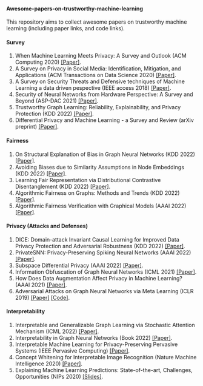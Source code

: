 #### Awesome-papers-on-trustworthy-machine-learning
This repository aims to collect awesome papers on trustworthy machine learning (including paper links, and code links).

#### Survey
1. When Machine Learning Meets Privacy: A Survey and Outlook (ACM Computing 2020) [[Paper]](https://arxiv.org/pdf/2011.11819.pdf).
2. A Survey on Privacy in Social Media: Identification, Mitigation, and Applications (ACM Transactions on Data Science 2020) [[Paper]](https://dl.acm.org/doi/pdf/10.1145/3343038).
3. A Survey on Security Threats and Defensive techniques of Machine Learning a data driven pespective (IEEE access 2018) [[Paper]](https://ieeexplore.ieee.org/abstract/document/8290925). 
4. Security of Neural Networks from Hardware Perspective: A Survey and Beyond (ASP-DAC 2021) [[Paper]](https://ieeexplore.ieee.org/abstract/document/9371637?casa_token=mjuDN_p4zlEAAAAA:1M--ahNOyo5OILtsqSFoycdzTqWqJg44fgFFTtyxNMaWG5mHrxRYaw9jbXc5ffUhpIVJBWLraw).
5. Trustworthy Graph Learning: Reliability, Explainability, and Privacy Protection (KDD 2022) [[Paper]](https://dl.acm.org/doi/pdf/10.1145/3534678.3542597?casa_token=pwDMMKIOSJUAAAAA:nN-GrlX_rUS-9RpmZv6Y0kwp3ZNV8X2GTWtBr_DW0S93tG8IafiRxRKGktW4i1ShH8hDwzUw-X8c).
6. Differential Privacy and Machine Learning - a Survey and Review (arXiv preprint) [[Paper]](https://arxiv.org/pdf/1412.7584.pdf). 

#### Fairness
1. On Structural Explanation of Bias in Graph Neural Networks (KDD 2022) [[Paper]](https://arxiv.org/pdf/2206.12104.pdf).
2. Avoiding Biases due to Similarity Assumptions in Node Embeddings (KDD 2022) [[Paper]](https://faculty.mccombs.utexas.edu/deepayan.chakrabarti/mywww/papers/kdd22-avoiding.pdf).
3. Learning Fair Representation via Distributional Contrastive Disentanglement (KDD 2022) [[Paper]](https://dl.acm.org/doi/pdf/10.1145/3534678.3539232?casa_token=JaW7DTi1U9gAAAAA:Vcck-pl6AK_9-hbuMe3qfTkjPx4Mal0jD4VvdHcYKYCxbuEkshkrUpb9J1wXZjfD5FWwe8Af8XTa).
4. Algorithmic Fairness on Graphs: Methods and Trends (KDD 2022) [[Paper]](https://dl.acm.org/doi/abs/10.1145/3534678.3542599).
5. Algorithmic Fairness Verification with Graphical Models (AAAI 2022) [[Paper]](https://www.aaai.org/AAAI22Papers/AAAI-4695.GhoshB.pdf).


#### Privacy (Attacks and Defenses)
1. DICE: Domain-attack Invariant Causal Learning for Improved Data Privacy Protection and Adversarial Robustness (KDD 2022) [[Paper]](https://dl.acm.org/doi/abs/10.1145/3534678.3539242).
2. PrivateSNN: Privacy-Preserving Spiking Neural Networks (AAAI 2022) [[Paper]](https://arxiv.org/abs/2104.03414).
3. Subspace Differential Privacy (AAAI 2022) [[Paper]](https://arxiv.org/abs/2108.11527).
4. Information Obfuscation of Graph Neural Networks (ICML 2021) [[Paper]](https://arxiv.org/pdf/2009.13504.pdf).
5. How Does Data Augmentation Affect Privacy in Machine Learning? (AAAI 2021) [[Paper]](https://arxiv.org/pdf/2007.10567.pdf).
6. Adversarial Attacks on Graph Neural Networks via Meta Learning (ICLR 2019) [[Paper]](https://arxiv.org/pdf/1902.08412.pdf) [[Code]](https://github.com/danielzuegner/gnn-meta-attack).

#### Interpretability
1. Interpretable and Generalizable Graph Learning via Stochastic Attention Mechanism (ICML 2022) [[Paper]](https://arxiv.org/abs/2201.12987).
2. Interpretability in Graph Neural Networks (Book 2022) [[Paper]](https://graph-neural-networks.github.io/static/file/chapter7.pdf).
3. Interpretable Machine Learning for Privacy-Preserving Pervasive Systems (IEEE Pervasive Computing) [[Paper]](https://ieeexplore.ieee.org/document/8962339).
4. Concept Whitening for Interpretable Image Recognition (Nature Machine Intelligence 2020) [[Paper]](https://arxiv.org/pdf/2002.01650.pdf,https://github.com/danielzuegner/gnn-meta-attack).
5. Explaining Machine Learning Predictions: State-of-the-art, Challenges, Opportunities (NIPs 2020) [[Slides]](https://explainml-tutorial.github.io/assets/files/explainml-tutorial-neurips20.pdf).

